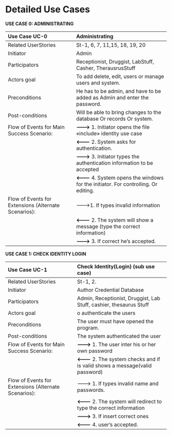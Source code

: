 # Detailed Use Cases #


**USE CASE 0: ADMINISTRATING** 

   
| Use Case UC-0            | Administrating                                                                  |  
|:-------------------------|:--------------------------------------------------------------------------------|  
| Related UserStories      |St-1, 6, 7, 11,15, 18, 19, 20                                                    |  
| Initiator                |Admin                                                                            |  
| Participators            |Receptionist, Druggist, LabStuff, Casher, TherausrusStuff                        |   
| Actors goal              |To add delete, edit, users or manage users and system.                           |  
| Preconditions            |He has to be admin, and have to be added as Admin and enter the password.        |  
| Post-conditions          |Will be able to bring changes to the database Or records Or system.              |  
|Flow of Events for Main Success Scenario:|**&#45;&#45;&#45;&#62;** 1. Initiator opens the file &#171;include&#187; identity use case|  
|                          |**&#60;&#45;&#45;&#45;** 2. System asks for authentication.                           |     
|                          |**&#45;&#45;&#45;&#62;** 3. Initiator types the authentication information to be accepted|   
|                          |**&#60;&#45;&#45;&#45;** 4. System opens the windows for the initiator. For controlling. Or editing.|    
|Flow of Events for Extensions (Alternate Scenarios):|&#45;&#45;&#45;&#62;1. If types invalid information                    |  
|                          |**&#60;&#45;&#45;&#45;** 2. The system will show a message (type the correct information)|  
|                          |**&#45;&#45;&#45;&#62;** 3. If correct he’s accepted.                                    |  

**USE CASE 1: CHECK IDENTITY LOGIN**  
   
| Use Case UC-1            | Check Identity(Login) (sub use case)                                            |  
|:-------------------------|:--------------------------------------------------------------------------------|  
| Related UserStories      |St-1, 2.                                                                         |  
| Initiator                |Author Credential Database                                                       |  
| Participators            |Admin, Receptionist, Druggist, Lab Stuff, cashier, thesaurus Stuff               |   
| Actors goal              |o authenticate the users                                                         |  
| Preconditions            |The user must have opened the program.                                           |  
| Post-conditions          |The system authenticated the user                                                |  
|Flow of Events for Main Success Scenario:|**&#45;&#45;&#45;&#62;** 1. The user inter his or her own password    |  
|                          |**&#60;&#45;&#45;&#45;** 2. The system checks and if is valid shows a message(valid password)|    
|Flow of Events for Extensions (Alternate Scenarios):|&#45;&#45;&#45;&#62; 1. If types invalid name and passwords.   |  
|                          |**&#60;&#45;&#45;&#45;** 2. The system will redirect to type the correct information |  
|                          |**&#45;&#45;&#45;&#62;** 3. If insert correct ones                                   |   
|                          |**&#60;&#45;&#45;&#45;** 4. user’s accepted.                                         |



